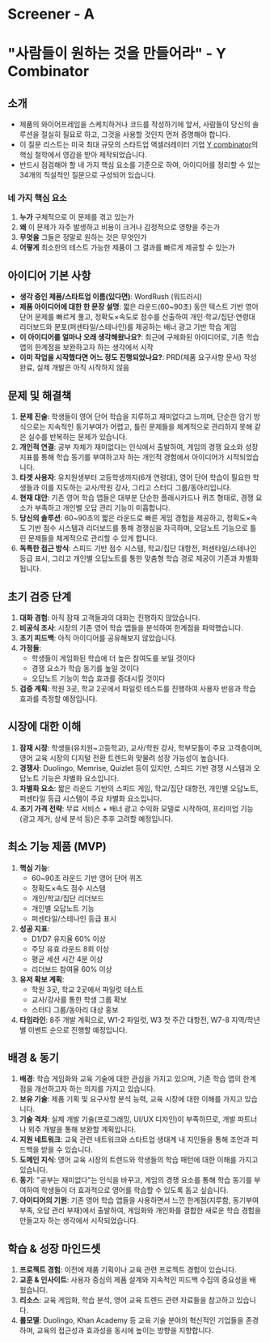 # Screener - A
# "사람들이 원하는 것을 만들어라" - Y Combinator

## 소개
- 제품의 와이어프레임을 스케치하거나 코드를 작성하기에 앞서, 사람들이 당신의 솔루션을 절실히 필요로 하고, 그것을 사용할 것인지 먼저 증명해야 합니다.  
- 이 질문 리스트는 미국 최대 규모의 스타트업 액셀러레이터 기업 [Y combinator](https://www.ycombinator.com/)의 핵심 철학에서 영감을 받아 제작되었습니다.  
- 반드시 점검해야 할 네 가지 핵심 요소를 기준으로 하여, 아이디어를 정리할 수 있는 34개의 직설적인 질문으로 구성되어 있습니다.

### 네 가지 핵심 요소
1. **누가** 구체적으로 이 문제를 겪고 있는가  
2. **왜** 이 문제가 자주 발생하고 비용이 크거나 감정적으로 영향을 주는가  
3. **무엇을** 그들은 정말로 원하는 것은 무엇인가  
4. **어떻게** 최소한의 테스트 가능한 제품이 그 결과를 빠르게 제공할 수 있는가  


## 아이디어 기본 사항  
- **생각 중인 제품/스타트업 이름(있다면)**: WordRush (워드러시)  
- **제품 아이디어에 대한 한 문장 설명**: 짧은 라운드(60~90초) 동안 텍스트 기반 영어 단어 문제를 빠르게 풀고, 정확도×속도로 점수를 산출하여 개인·학교/집단·연령대 리더보드와 분포(퍼센타일/스테나인)를 제공하는 배너 광고 기반 학습 게임  
- **이 아이디어를 얼마나 오래 생각해왔나요?**: 최근에 구체화된 아이디어로, 기존 학습 앱의 한계점을 보완하고자 하는 생각에서 시작  
- **이미 작업을 시작했다면 어느 정도 진행되었나요?**: PRD(제품 요구사항 문서) 작성 완료, 실제 개발은 아직 시작하지 않음  

## 문제 및 해결책
1. **문제 진술**: 학생들이 영어 단어 학습을 지루하고 재미없다고 느끼며, 단순한 암기 방식으로는 지속적인 동기부여가 어렵고, 틀린 문제들을 체계적으로 관리하지 못해 같은 실수를 반복하는 문제가 있습니다.  
2. **개인적 연결**: 공부 자체가 재미없다는 인식에서 출발하여, 게임의 경쟁 요소와 성장 지표를 통해 학습 동기를 부여하고자 하는 개인적 경험에서 아이디어가 시작되었습니다.  
3. **타겟 사용자**: 유치원생부터 고등학생까지(6개 연령대), 영어 단어 학습이 필요한 학생들과 이를 지도하는 교사/학원 강사, 그리고 스터디 그룹/동아리입니다.  
4. **현재 대안**: 기존 영어 학습 앱들은 대부분 단순한 플래시카드나 퀴즈 형태로, 경쟁 요소가 부족하고 개인별 오답 관리 기능이 미흡합니다.  
5. **당신의 솔루션**: 60~90초의 짧은 라운드로 빠른 게임 경험을 제공하고, 정확도×속도 기반 점수 시스템과 리더보드를 통해 경쟁심을 자극하며, 오답노트 기능으로 틀린 문제들을 체계적으로 관리할 수 있게 합니다.  
6. **독특한 접근 방식**: 스피드 기반 점수 시스템, 학교/집단 대항전, 퍼센타일/스테나인 등급 표시, 그리고 개인별 오답노트를 통한 맞춤형 학습 경로 제공이 기존과 차별화됩니다.  

## 초기 검증 단계
1. **대화 경험**: 아직 잠재 고객들과의 대화는 진행하지 않았습니다.  
2. **비공식 조사**: 시장의 기존 영어 학습 앱들을 분석하여 한계점을 파악했습니다.  
3. **초기 피드백**: 아직 아이디어를 공유해보지 않았습니다.  
4. **가정들**: 
   - 학생들이 게임화된 학습에 더 높은 참여도를 보일 것이다
   - 경쟁 요소가 학습 동기를 높일 것이다
   - 오답노트 기능이 학습 효과를 증대시킬 것이다
5. **검증 계획**: 학원 3곳, 학교 2곳에서 파일럿 테스트를 진행하여 사용자 반응과 학습 효과를 측정할 예정입니다.  

## 시장에 대한 이해
1. **잠재 시장**: 학생들(유치원~고등학교), 교사/학원 강사, 학부모들이 주요 고객층이며, 영어 교육 시장의 디지털 전환 트렌드와 맞물려 성장 가능성이 높습니다.  
2. **경쟁사**: Duolingo, Memrise, Quizlet 등이 있지만, 스피드 기반 경쟁 시스템과 오답노트 기능은 차별화 요소입니다.  
3. **차별화 요소**: 짧은 라운드 기반의 스피드 게임, 학교/집단 대항전, 개인별 오답노트, 퍼센타일 등급 시스템이 주요 차별화 요소입니다.  
4. **초기 가격 전략**: 무료 서비스 + 배너 광고 수익화 모델로 시작하여, 프리미엄 기능(광고 제거, 상세 분석 등)은 추후 고려할 예정입니다.  

## 최소 기능 제품 (MVP)
1. **핵심 기능**: 
   - 60~90초 라운드 기반 영어 단어 퀴즈
   - 정확도×속도 점수 시스템
   - 개인/학교/집단 리더보드
   - 개인별 오답노트 기능
   - 퍼센타일/스테나인 등급 표시
2. **성공 지표**: 
   - D1/D7 유지율 60% 이상
   - 주당 유효 라운드 8회 이상
   - 평균 세션 시간 4분 이상
   - 리더보드 참여율 60% 이상
3. **유저 확보 계획**: 
   - 학원 3곳, 학교 2곳에서 파일럿 테스트
   - 교사/강사를 통한 학생 그룹 확보
   - 스터디 그룹/동아리 대상 홍보
4. **타임라인**: 8주 개발 계획으로, W1-2 파일럿, W3 첫 주간 대항전, W7-8 지역/학년별 이벤트 순으로 진행할 예정입니다.  

## 배경 & 동기
1. **배경**: 학습 게임화와 교육 기술에 대한 관심을 가지고 있으며, 기존 학습 앱의 한계점을 개선하고자 하는 의지를 가지고 있습니다.  
2. **보유 기술**: 제품 기획 및 요구사항 분석 능력, 교육 시장에 대한 이해를 가지고 있습니다.  
3. **기술 격차**: 실제 개발 기술(프로그래밍, UI/UX 디자인)이 부족하므로, 개발 파트너나 외주 개발을 통해 보완할 계획입니다.  
4. **지원 네트워크**: 교육 관련 네트워크와 스타트업 생태계 내 지인들을 통해 조언과 피드백을 받을 수 있습니다.  
5. **도메인 지식**: 영어 교육 시장의 트렌드와 학생들의 학습 패턴에 대한 이해를 가지고 있습니다.  
6. **동기**: "공부는 재미없다"는 인식을 바꾸고, 게임의 경쟁 요소를 통해 학습 동기를 부여하여 학생들이 더 효과적으로 영어를 학습할 수 있도록 돕고 싶습니다.  
7. **아이디어의 기원**: 기존 영어 학습 앱들을 사용하면서 느낀 한계점(지루함, 동기부여 부족, 오답 관리 부재)에서 출발하여, 게임화와 개인화를 결합한 새로운 학습 경험을 만들고자 하는 생각에서 시작되었습니다.  

## 학습 & 성장 마인드셋
1. **프로젝트 경험**: 이전에 제품 기획이나 교육 관련 프로젝트 경험이 있습니다.  
2. **교훈 & 인사이트**: 사용자 중심의 제품 설계와 지속적인 피드백 수집의 중요성을 배웠습니다.  
3. **리소스**: 교육 게임화, 학습 분석, 영어 교육 트렌드 관련 자료들을 참고하고 있습니다.  
4. **롤모델**: Duolingo, Khan Academy 등 교육 기술 분야의 혁신적인 기업들을 존경하며, 교육의 접근성과 효과성을 동시에 높이는 방향을 지향합니다.
